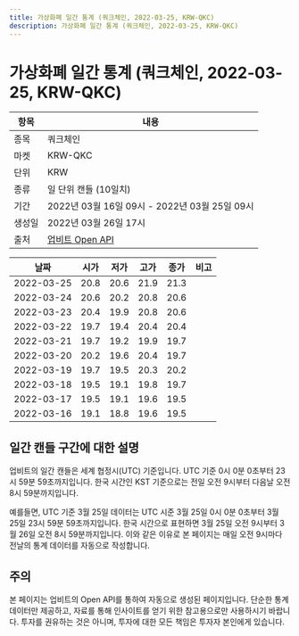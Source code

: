 ```yaml
---
title: 가상화폐 일간 통계 (쿼크체인, 2022-03-25, KRW-QKC)
description: 가상화폐 일간 통계 (쿼크체인, 2022-03-25, KRW-QKC)
---
```


가상화폐 일간 통계 (쿼크체인, 2022-03-25, KRW-QKC)
===

|항목|내용|
|--|--|
|종목|쿼크체인|
|마켓|KRW-QKC|
|단위|KRW|
|종류|일 단위 캔들 (10일치)|
|기간|2022년 03월 16일 09시 - 2022년 03월 25일 09시|
|생성일|2022년 03월 26일 17시|
|출처|[업비트 Open API](https://docs.upbit.com)|


|날짜|시가|저가|고가|종가|비고|
|--|--|--|--|--|--|
|2022-03-25|20.8|20.6|21.9|21.3|    |
|2022-03-24|20.6|20.2|20.8|20.6|    |
|2022-03-23|20.4|19.9|20.8|20.6|    |
|2022-03-22|19.7|19.4|20.4|20.4|    |
|2022-03-21|19.7|19.2|19.9|19.7|    |
|2022-03-20|20.2|19.6|20.4|19.7|    |
|2022-03-19|19.7|19.5|20.3|20.2|    |
|2022-03-18|19.5|19.1|19.8|19.7|    |
|2022-03-17|19.5|19.1|19.6|19.5|    |
|2022-03-16|19.1|18.8|19.6|19.5|    |


일간 캔들 구간에 대한 설명
---


업비트의 일간 캔들은 세계 협정시(UTC) 기준입니다. 
UTC 기준 0시 0분 0초부터 23시 59분 59초까지입니다. 
한국 시간인 KST 기준으로는 전일 오전 9시부터 다음날 오전 8시 59분까지입니다. 


예를들면, UTC 기준 3월 25일 데이터는 UTC 시준 3월 25일 0시 0분 0초부터 3월 25일 23시 59분 59초까지입니다. 
한국 시간으로 표현하면 3월 25일 오전 9시부터 3월 26일 오전 8시 59분까지입니다. 
이와 같은 이유로 본 페이지는 매일 오전 9시마다 전날의 통계 데이터를 자동으로 작성합니다. 


주의
---


본 페이지는 업비트의 Open API를 통하여 자동으로 생성된 페이지입니다. 
단순한 통계 데이터만 제공하고, 자료를 통해 인사이트를 얻기 위한 참고용으로만 사용하시기 바랍니다. 
투자를 권유하는 것은 아니며, 투자에 대한 모든 책임은 투자자 본인에게 있습니다. 
